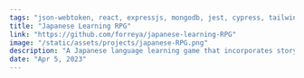 ```yaml
---
tags: "json-webtoken, react, expressjs, mongodb, jest, cypress, tailwindcss"
title: "Japanese Learning RPG"
link: "https://github.com/forreya/japanese-learning-RPG"
image: "/static/assets/projects/japanese-RPG.png"
description: "A Japanese language learning game that incorporates story-driven gameplay & a coin system, while tracking learning progress and achievements."
date: "Apr 5, 2023"
---
```

